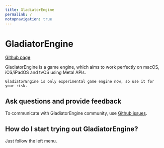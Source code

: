 ```yaml
---
title: GladiatorEngine
permalink: /
notopnavigation: true
---
```


# GladiatorEngine

<a href="{{ site.url_github }}" class="btn-github-page">
  <span class="icon icon-github"></span>
  <span>Github page</span>
</a>

GladiatorEngine is a game engine, which aims to work perfectly on macOS, iOS/iPadOS and tvOS using Metal APIs.

```note
GladiatorEngine is only experimental game engine now, so use it for your risk.
```

## Ask questions and provide feedback

To communicate with GladiatorEngine community, use [Github issues]({{site.url_github_issues}}).

## How do I start trying out GladiatorEngine?

Just follow the left menu.
